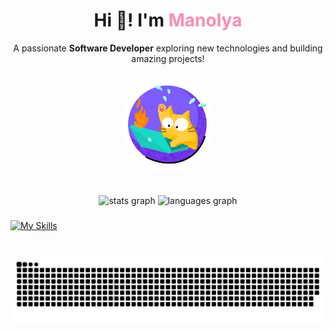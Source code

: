
<div align="center">
 <h1>Hi 👋! I'm <span style="color:#f78fb3;">Manolya</span></h1>
  <p>A passionate <strong>Software Developer</strong> exploring new technologies and building amazing projects!</p>
  <img src="./img/cat.webp" alt="A cute cat" height="150" style="border-radius:50%; margin: 10px;" />
  
    
###

  <img src="https://github-readme-stats.vercel.app/api?username=maurodesouza&hide_title=false&hide_rank=false&show_icons=true&include_all_commits=true&count_private=true&disable_animations=false&theme=dracula&locale=en&hide_border=false" height="150" alt="stats graph"  />
  <img src="https://github-readme-stats.vercel.app/api/top-langs?username=maurodesouza&locale=en&hide_title=false&layout=compact&card_width=320&langs_count=5&theme=dracula&hide_border=false" height="150" alt="languages graph"  />
</div>

###


###
[![My Skills](https://skillicons.dev/icons?i=c,cpp,py,regex,php,js,html,css,tailwind,materialui,react,nodejs,expressjs,firebase,mongodb,mysql,java,cs,jest,github,gitlab,npm,anaconda,vscode,figma,sklearn,unity,blender&perline=13)](https://skillicons.dev)

###

<br clear="both">

<img src="https://raw.githubusercontent.com/manolyatam/manolyatam/output/snake.svg" alt="Snake animation" />

###
